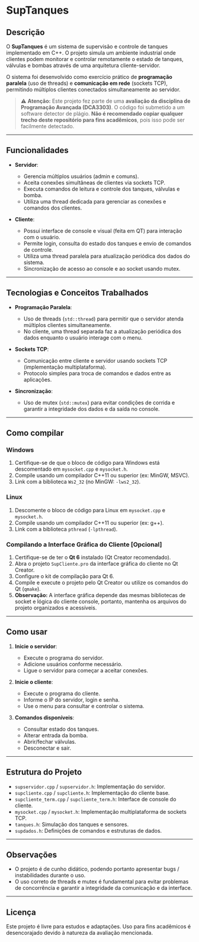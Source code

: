 # SupTanques

## Descrição

O **SupTanques** é um sistema de supervisão e controle de tanques implementado em C++. O projeto simula um ambiente industrial onde clientes podem monitorar e controlar remotamente o estado de tanques, válvulas e bombas através de uma arquitetura cliente-servidor.

O sistema foi desenvolvido como exercício prático de **programação paralela** (uso de threads) e **comunicação em rede** (sockets TCP), permitindo múltiplos clientes conectados simultaneamente ao servidor.

> ⚠️ **Atenção:** Este projeto fez parte de uma **avaliação da disciplina de Programação Avançada (DCA3303)**. O código foi submetido a um software detector de plágio. **Não é recomendado copiar qualquer trecho deste repositório para fins acadêmicos**, pois isso pode ser facilmente detectado.
---

## Funcionalidades

- **Servidor**:
  - Gerencia múltiplos usuários (admin e comuns).
  - Aceita conexões simultâneas de clientes via sockets TCP.
  - Executa comandos de leitura e controle dos tanques, válvulas e bomba.
  - Utiliza uma thread dedicada para gerenciar as conexões e comandos dos clientes.

- **Cliente**:
  - Possui interface de console e visual (feita em QT) para interação com o usuário.
  - Permite login, consulta do estado dos tanques e envio de comandos de controle.
  - Utiliza uma thread paralela para atualização periódica dos dados do sistema.
  - Sincronização de acesso ao console e ao socket usando mutex.

---

## Tecnologias e Conceitos Trabalhados

- **Programação Paralela**:
  - Uso de threads (`std::thread`) para permitir que o servidor atenda múltiplos clientes simultaneamente.
  - No cliente, uma thread separada faz a atualização periódica dos dados enquanto o usuário interage com o menu.

- **Sockets TCP**:
  - Comunicação entre cliente e servidor usando sockets TCP (implementação multiplataforma).
  - Protocolo simples para troca de comandos e dados entre as aplicações.

- **Sincronização**:
  - Uso de mutex (`std::mutex`) para evitar condições de corrida e garantir a integridade dos dados e da saída no console.

---

## Como compilar

### Windows

1. Certifique-se de que o bloco de código para Windows está descomentado em `mysocket.cpp` e `mysocket.h`.
2. Compile usando um compilador C++11 ou superior (ex: MinGW, MSVC).
3. Link com a biblioteca `Ws2_32` (no MinGW: `-lws2_32`).

### Linux

1. Descomente o bloco de código para Linux em `mysocket.cpp` e `mysocket.h`.
2. Compile usando um compilador C++11 ou superior (ex: g++).
3. Link com a biblioteca `pthread` (`-lpthread`).

### Compilando a Interface Gráfica do Cliente [Opcional]

1. Certifique-se de ter o **Qt 6** instalado (Qt Creator recomendado).
2. Abra o projeto `SupCliente.pro`  da interface gráfica do cliente no Qt Creator.
3. Configure o kit de compilação para Qt 6.
4. Compile e execute o projeto pelo Qt Creator ou utilize os comandos do Qt (`qmake`).
5. **Observação:** A interface gráfica depende das mesmas bibliotecas de socket e lógica do cliente console, portanto, mantenha os arquivos do projeto organizados e acessíveis.

---

## Como usar

1. **Inicie o servidor**:
   - Execute o programa do servidor.
   - Adicione usuários conforme necessário.
   - Ligue o servidor para começar a aceitar conexões.

2. **Inicie o cliente**:
   - Execute o programa do cliente.
   - Informe o IP do servidor, login e senha.
   - Use o menu para consultar e controlar o sistema.

3. **Comandos disponíveis**:
   - Consultar estado dos tanques.
   - Alterar entrada da bomba.
   - Abrir/fechar válvulas.
   - Desconectar e sair.

---

## Estrutura do Projeto

- `supservidor.cpp` / `supservidor.h`: Implementação do servidor.
- `supcliente.cpp` / `supcliente.h`: Implementação do cliente base.
- `supcliente_term.cpp` / `supcliente_term.h`: Interface de console do cliente.
- `mysocket.cpp` / `mysocket.h`: Implementação multiplataforma de sockets TCP.
- `tanques.h`: Simulação dos tanques e sensores.
- `supdados.h`: Definições de comandos e estruturas de dados.

---

## Observações

- O projeto é de cunho didático, podendo portanto apresentar bugs / instabilidades durante o uso.
- O uso correto de threads e mutex é fundamental para evitar problemas de concorrência e garantir a integridade da comunicação e da interface.

---

## Licença

Este projeto é livre para estudos e adaptações. Uso para fins acadêmicos é desencorajado devido à natureza da avaliação mencionada.

